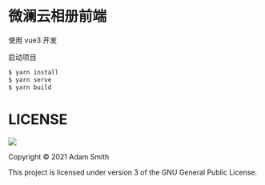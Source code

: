 微澜云相册前端
=============

使用 vue3 开发

启动项目

```sh
$ yarn install
$ yarn serve
$ yarn build
```



LICENSE
=======

![](http://www.gnu.org/graphics/gplv3-127x51.png)

Copyright © 2021 Adam Smith

This project is licensed under version 3 of the GNU General Public License.
